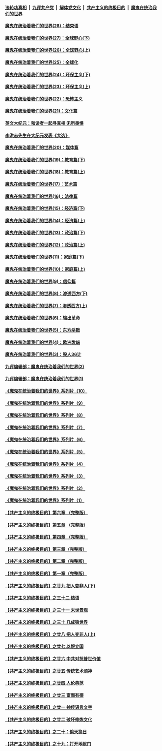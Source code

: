 

####  [法轮功真相](../../../../basic/blob/master/README.md?t=04201202) &nbsp;|&nbsp; [九评共产党](../../../../9ping.md/blob/master/README.md?t=04201202) &nbsp;|&nbsp; [解体党文化](../../../../jtdwh.md/blob/master/README.md?t=04201202)  &nbsp;|&nbsp; [共产主义的终极目的](../../../../gczydzjmd.md/blob/master/README.md?t=04201202) &nbsp;|&nbsp; [魔鬼在统治我们的世界](../../../../mgztzwmdsj.md/blob/master/README.md?t=04201202) 

#### [魔鬼在统治着我们的世界(28)：结束语](../pages/nsc422/n10936246.md?t=04201202) 

#### [魔鬼在统治着我们的世界(27)：全球野心(下)](../pages/nsc422/n10928319.md?t=04201202) 

#### [魔鬼在统治着我们的世界(26)：全球野心(上)](../pages/nsc422/n10900318.md?t=04201202) 

#### [魔鬼在统治着我们的世界(25)：全球化](../pages/nsc422/n10788205.md?t=04201202) 

#### [魔鬼在统治着我们的世界(24)：环保主义(下)](../pages/nsc422/n10695307.md?t=04201202) 

#### [魔鬼在统治着我们的世界(23)：环保主义(上)](../pages/nsc422/n10688613.md?t=04201202) 

#### [魔鬼在统治着我们的世界(22)：恐怖主义](../pages/nsc422/n10614727.md?t=04201202) 

#### [魔鬼在统治着我们的世界(21)：文化篇](../pages/nsc422/n10597706.md?t=04201202) 

#### [英文大纪元：和读者一起寻真相 无所畏惧](../pages/nsc422/n12542027.md?t=04201202) 

#### [李洪志先生在大纪元发表《大选》](../pages/nsc422/n12534746.md?t=04201202) 

#### [魔鬼在统治着我们的世界(20)：媒体篇](../pages/nsc422/n10586579.md?t=04201202) 

#### [魔鬼在统治着我们的世界(19)：教育篇(下)](../pages/nsc422/n10564808.md?t=04201202) 

#### [魔鬼在统治着我们的世界(18)：教育篇(上)](../pages/nsc422/n10526970.md?t=04201202) 

#### [魔鬼在统治着我们的世界(17)：艺术篇](../pages/nsc422/n10499093.md?t=04201202) 

#### [魔鬼在统治着我们的世界(16)：法律篇](../pages/nsc422/n10485969.md?t=04201202) 

#### [魔鬼在统治着我们的世界(15)：经济篇(下)](../pages/nsc422/n10469975.md?t=04201202) 

#### [魔鬼在统治着我们的世界(14)：经济篇(上)](../pages/nsc422/n10457370.md?t=04201202) 

#### [魔鬼在统治着我们的世界(13)：政治篇(下)](../pages/nsc422/n10448270.md?t=04201202) 

#### [魔鬼在统治着我们的世界(12)：政治篇(上)](../pages/nsc422/n10444576.md?t=04201202) 

#### [魔鬼在统治着我们的世界(11)：家庭篇(下)](../pages/nsc422/n10440961.md?t=04201202) 

#### [魔鬼在统治着我们的世界(10)：家庭篇(上)](../pages/nsc422/n10435448.md?t=04201202) 

#### [魔鬼在统治着我们的世界(9)：信仰篇](../pages/nsc422/n10432159.md?t=04201202) 

#### [魔鬼在统治着我们的世界(8)：渗透西方(下)](../pages/nsc422/n10429603.md?t=04201202) 

#### [魔鬼在统治着我们的世界(7)：渗透西方(上)](../pages/nsc422/n10426013.md?t=04201202) 

#### [魔鬼在统治着我们的世界(6)：输出革命](../pages/nsc422/n10421536.md?t=04201202) 

#### [魔鬼在统治着我们的世界(5)：东方杀戮](../pages/nsc422/n10417707.md?t=04201202) 

#### [魔鬼在统治着我们的世界(4)：欧洲发端](../pages/nsc422/n10414890.md?t=04201202) 

#### [魔鬼在统治着我们的世界(3)：毁人36计](../pages/nsc422/n10411583.md?t=04201202) 

#### [九评编辑部：魔鬼在统治着我们的世界(2)](../pages/nsc422/n10410036.md?t=04201202) 

#### [九评编辑部：魔鬼在统治着我们的世界(1)](../pages/nsc422/n10406825.md?t=04201202) 

#### [《魔鬼在统治着我们的世界》系列片（10）](../pages/nsc422/n12292670.md?t=04201202) 

#### [《魔鬼在统治着我们的世界》系列片（9）](../pages/nsc422/n12290859.md?t=04201202) 

#### [《魔鬼在统治着我们的世界》系列片（8）](../pages/nsc422/n12287445.md?t=04201202) 

#### [《魔鬼在统治着我们的世界》系列片（7）](../pages/nsc422/n12283425.md?t=04201202) 

#### [《魔鬼在统治着我们的世界》系列片（6）](../pages/nsc422/n12282314.md?t=04201202) 

#### [《魔鬼在统治着我们的世界》系列片（5）](../pages/nsc422/n12281419.md?t=04201202) 

#### [《魔鬼在统治着我们的世界》系列片（4）](../pages/nsc422/n12274024.md?t=04201202) 

#### [《魔鬼在统治着我们的世界》系列片（3）](../pages/nsc422/n12271322.md?t=04201202) 

#### [《魔鬼在统治着我们的世界》系列片（2）](../pages/nsc422/n12269049.md?t=04201202) 

#### [《魔鬼在统治着我们的世界》系列片（1）](../pages/nsc422/n12267575.md?t=04201202) 

#### [【共产主义的终极目的】第六章 （完整版）](../pages/nsc422/n11428913.md?t=04201202) 

#### [【共产主义的终极目的】第五章 （完整版）](../pages/nsc422/n11428912.md?t=04201202) 

#### [【共产主义的终极目的】第四章 （完整版）](../pages/nsc422/n11428907.md?t=04201202) 

#### [【共产主义的终极目的】第三章（完整版）](../pages/nsc422/n11428848.md?t=04201202) 

#### [【共产主义的终极目的】第二章（完整版）](../pages/nsc422/n11428831.md?t=04201202) 

#### [【共产主义的终极目的】第一章（完整版）](../pages/nsc422/n11417651.md?t=04201202) 

#### [【共产主义的终极目的】之廿九 把人变非人(下)](../pages/nsc422/n11344140.md?t=04201202) 

#### [【共产主义的终极目的】之三十二 结语](../pages/nsc422/n11360535.md?t=04201202) 

#### [【共产主义的终极目的】之三十一 末世景观](../pages/nsc422/n11351129.md?t=04201202) 

#### [【共产主义的终极目的】之三十 几成狼世界](../pages/nsc422/n11348280.md?t=04201202) 

#### [【共产主义的终极目的】之廿八 把人变非人(上)](../pages/nsc422/n11340492.md?t=04201202) 

#### [【共产主义的终极目的】之廿七 以恨立国](../pages/nsc422/n11336944.md?t=04201202) 

#### [【共产主义的终极目的】之廿六 中共对抗普世价值](../pages/nsc422/n11324785.md?t=04201202) 

#### [【共产主义的终极目的】之廿五 传统艺术颂神](../pages/nsc422/n11296396.md?t=04201202) 

#### [【共产主义的终极目的】之廿四 人伦典范](../pages/nsc422/n11296397.md?t=04201202) 

#### [【共产主义的终极目的】之廿三 富而有德](../pages/nsc422/n11283598.md?t=04201202) 

#### [【共产主义的终极目的】之廿一 神传语言文字](../pages/nsc422/n11263265.md?t=04201202) 

#### [【共产主义的终极目的】之廿二 破坏修炼文化](../pages/nsc422/n11245728.md?t=04201202) 

#### [【共产主义的终极目的】之二十：偷天换日](../pages/nsc422/n11238846.md?t=04201202) 

#### [【共产主义的终极目的】之十九：打开地狱门](../pages/nsc422/n11206376.md?t=04201202) 

